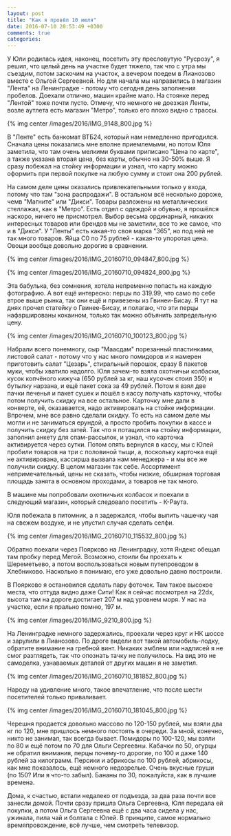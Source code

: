 ```yaml
---
layout: post
title: "Как я провёл 10 июля"
date: 2016-07-10 20:53:49 +0300
comments: true
categories: 
---
```

У Юли родилась идея, наконец, посетить эту пресловутую "Русрозу", я решил, что целый день на участке будет тяжело, так что с утра мы съездим, потом заскочим на участок, а вечером поедем в Лианозово вместе с Ольгой Сергеевной. Но для начала мы направились в магазин "Лента" на Ленинградке - потому что сегодня день заполнения пробелов. Доехали отлично, машин крайне мало. На стоянке перед "Лентой" тоже почти пусто. Отмечу, что немного не доезжая Ленты, возле аутлета есть магазин "Метро", только его плохо видно с трассы.

{% img center /images/2016/IMG_9148_800.jpg %}

В "Ленте" есть банкомат ВТБ24, который нам немедленно пригодился. Сначала цены показались мне вполне приемлемыми, но потом Юля заметила, что там очень мелкими буквами приписано "Цена по карте", а также указана вторая цена, без карты, обычно на 30-50% выше. Я сразу побежал на стойку информации и узнал, что карту можно оформить при первой покупке на любую сумму и стоит она 200 рублей.

На самом деле цены оказались привлекательными только у входа, потому что там "зона распродажи". В остальном всё несколько дороже, чемв  "Магните" или "Дикси". Товары разложены на металлических стеллажах, как в "Метро". Есть отдел с одеждой и обувью, я прошёлся наскоро, ничего не присмотрел. Выбор весьма ординарный, никаких интересных товаров или брендов мы не заметили, все то же самое, что и в "Дикси". У "Ленты" есть какая-то своя марка "365", но под ней не так много товаров. Яйца С0 по 75 рублей - какая-то упоротая цена. Овощи вообще довольно дорогие в сравнении. 

{% img center /images/2016/IMG_20160710_094847_800.jpg %}

{% img center /images/2016/IMG_20160710_094824_800.jpg %}

Эта бабулька, без сомнения, хотела непременно попасть на каждую фотографию. А вот ещё интересно: перцы по 319.99, что само по себе втрое выше рынка, так они ещё и привезены из Гвинеи-Бисау. Я тут на днях прочел статейку о Гвинее-Бисау, и полагаю, что эти перцы нафаршированы кокаином, только так можно объянить запредельную цену.

{% img center /images/2016/IMG_20160710_100123_800.jpg %}

Набрали всего понемногу, сыр "Маасдам" порезанный пластинками, листовой салат - потому что у нас много помидоров и я намерен приготовить салат "Цезарь", стиральный порошок, сразу 8 пакетов муки, чтобы хватило надолго. Юля зачем-то взяла охотничьи колбаски, кусок копчёного кижуча (650 рублей за кг, наш кусочек стоил 350) и бутылку нарзана, и ещё пакет сока за 49 рублей. Потом я взял две пачки печенья и пакет сушек и пошёл в кассу получать карточку, чтобы потом получить скидку на все остальное. Карточку мне дали в конверте, её, оказавается, надо активировать на стойке информации. Впрочем, мне все равно сделали скидку. То есть на самом деле мы могли и не заниматься ерундой, а просто пробить покупки в кассе и получить скидку без затей. Так что я потащился на стойку информации, заполнил анкету для спам-рассылок, и узнал, что карточка активируется через сутки. Потом опять вернулся в кассу, мы с Юлей пробили товаров на три с половиной тыщи, а, поскольку карточка ещё не активирована, кассирша вызвала нам менеджера - и мы все же получили скидку. В целом магазин так себе. Ассортимент непримечательный, цены не сказать, чтобы низкие, обширная торговая площадь занята в основном проходами, а товаров не так много.

В машине мы попробовали охотничьих колбасок и поехали в следующий магазин, который следовало посетить - К-Раута.

Юля побежала в питомник, а я задержался, чтобы выпить чашечку чая на свежем воздухе, и не упустил случая сделать селфи.

{% img center /images/2016/IMG_20160710_115532_800.jpg %}




Обратно поехали через Поярково на Ленинградку, хотя Яндекс обещал там пробку перед Мегой. Возможно, стоили бы проехать к Шереметьево, а потом воспользоваться новым путепроводом в Хлебниково. Насколько я понимаю, его уже довольно давно построили. 

В Поярково я остановился сделать пару фоточек. Там такое высокое места, что оттуда видно даже Сити! Как я сейчас посмотрел на 22dx, высота там на дороге достигает 207 м над уровнем моря. У нас на участке, если я прально помню, 197 м.

{% img center /images/2016/IMG_9210_800.jpg %}

На Ленинградке немного задержались, проехали через круг и НК шоссе и зарулили в Лианозово. По дроге видели вот такой автомобиль-лодку, обратите внимание на гребной винт. Никаких эмблем или надписей я не смог разглядеть, так что опознать тачку не получилось. На вид это не самоделка, узнаваемых деталей от других машин я не заметил.


{% img center /images/2016/IMG_20160710_181852_800.jpg %}


Народу на удивление много, такое впечатление, что после шести посетителей только приваливает.

{% img center /images/2016/IMG_20160710_181045_800.jpg %}

Черешня продается довольно массово по 120-150 рублей, мы взяли два кг по 120, мне пришлось немного постоять в очереди. За мной, конечно, никто не занимал, так всегда бывает. Помидоры по 100-120, мы взяли по 80 и ещё потом по 70 для Ольги Сергеевны. Кабачки по 50, огурцы не обратил внимания, перцы почему-то дорогие, по 100 и даже 140 рублей за килограмм. Персики и абрикосы по 100 рублей, абрикосы, как мне показалось, ещё немного недозрелые. Очень вкусные груши (по 150? Или я что-то забыл). Бананы по 30, пожалуйста, как в лучшие времена.

Дома, к счастью, встали недалеко от подъезда, за два раза почти все занесли домой. Почти сразу пришла Ольга Сергеевна, Юля передала ей покупки, а потом Ольга Сергеевна ещё с два часа сидела у нас, ужинала, пила чай и болтала с Юлей. В принципе, самое нормально времяпровождение, всё лучше, чем смотреть телевизор.